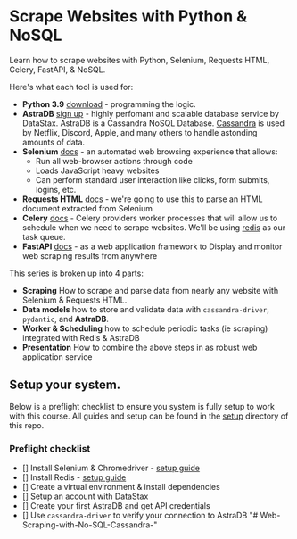 # Scrape Websites with Python & NoSQL
Learn how to scrape websites with Python, Selenium, Requests HTML, Celery, FastAPI, & NoSQL.


Here's what each tool is used for:

- **Python 3.9** [download](https://www.python.org/download/) - programming the logic.
- **AstraDB** [sign up](https://dtsx.io/3nQnjz1) - highly perfomant and scalable database service by DataStax. AstraDB is a Cassandra NoSQL Database. [Cassandra](https://cassandra.apache.org/_/index.html) is used by Netflix, Discord, Apple, and many others to handle astonding amounts of data.
- **Selenium** [docs](https://selenium-python.readthedocs.io/) - an automated web browsing experience that allows:
  - Run all web-browser actions through code
  - Loads JavaScript heavy websites
  - Can perform standard user interaction like clicks, form submits, logins, etc.
- **Requests HTML** [docs](https://docs.python-requests.org/) - we're going to use this to parse an HTML document extracted from Selenium
- **Celery** [docs](https://docs.celeryproject.org/) - Celery providers worker processes that will allow us to schedule when we need to scrape websites. We'll be using [redis](https://redis.io/) as our task queue.
- **FastAPI** [docs](https://fastapi.tiangolo.com/) - as a web application framework to Display and monitor web scraping results from anywhere



This series is broken up into 4 parts:

- **Scraping** How to scrape and parse data from nearly any website with Selenium & Requests HTML. 
- **Data models** how to store and validate data with `cassandra-driver`, `pydantic`, and **AstraDB**.
- **Worker & Scheduling** how to schedule periodic tasks (ie scraping) integrated with Redis & AstraDB
- **Presentation** How to combine the above steps in as robust web application service



## Setup your system.
Below is a preflight checklist to ensure you system is fully setup to work with this course. All guides and setup can be found in the [setup](./setup) directory of this repo.

### Preflight checklist
- [] Install Selenium & Chromedriver - [setup guide](./setup/Install%20Selenium%20%26%20Chromedriver%20on%20your%20System.md)
- [] Install Redis  - [setup guide](./setup/Setup%20Redis.md)
- [] Create a virtual environment & install dependencies
- [] Setup an account with DataStax
- [] Create your first AstraDB and get API credentials
- [] Use `cassandra-driver` to verify your connection to AstraDB
"# Web-Scraping-with-No-SQL-Cassandra-" 
